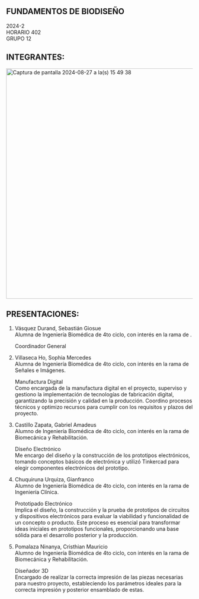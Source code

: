 FUNDAMENTOS DE BIODISEÑO
- 

2024-2 \
HORARIO 402 \
GRUPO 12


INTEGRANTES:
- 
<img width="620" alt="Captura de pantalla 2024-08-27 a la(s) 15 49 38" src="https://github.com/user-attachments/assets/9ee04d3e-d7c2-4028-9153-fedffae99a4d">


PRESENTACIONES:
- 
1. Vásquez Durand, Sebastián Giosue \
   Alumna de Ingeniería Biomédica de 4to ciclo, con interés en la rama de .

   Coordinador General

2. Villaseca Ho, Sophia Mercedes \
   Alumna de Ingeniería Biomédica de 4to ciclo, con interés en la rama de Señales e Imágenes.

   Manufactura Digital \
   Como encargada de la manufactura digital en el proyecto, superviso y gestiono la implementación de tecnologías de fabricación digital, garantizando la precisión y calidad en la producción. Coordino procesos técnicos y optimizo recursos para cumplir con los requisitos y plazos del proyecto.

3. Castillo Zapata, Gabriel Amadeus \
   Alumno de Ingeniería Biomédica de 4to ciclo, con interés en la rama de Biomecánica y Rehabilitación.

   Diseño Electrónico \
   Me encargo del diseño y la construcción de los prototipos electrónicos, tomando conceptos básicos de electrónica y utilizó Tinkercad para elegir componentes electrónicos del prototipo.

4. Chuquiruna Urquiza, Gianfranco \
   Alumno de Ingeniería Biomédica de 4to ciclo, con interés en la rama de Ingeniería Clínica.

   Prototipado Electrónico \
   Implica el diseño, la construcción y la prueba de prototipos de circuitos y dispositivos electrónicos para evaluar la viabilidad y funcionalidad de un concepto o producto. Este proceso es esencial para transformar ideas iniciales en prototipos funcionales, proporcionando una base sólida para el desarrollo posterior y la producción.

5. Pomalaza Ninanya, Cristhian Mauricio \
   Alumno de Ingeniería Biomédica de 4to ciclo, con interés en la rama de Biomecánica y Rehabilitación.

   Diseñador 3D \
   Encargado de realizar la correcta impresión de las piezas necesarias para nuestro proyecto, estableciendo los parámetros ideales para la correcta impresión y posterior ensamblado de estas.








